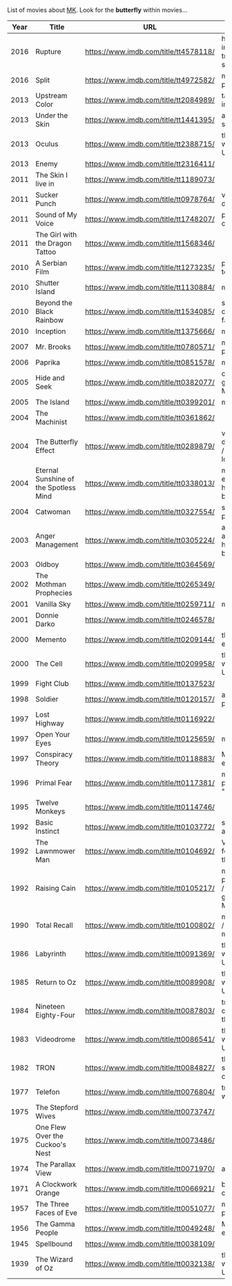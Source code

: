List of movies about [MK](https://www.youtube.com/watch?v=7Tjz-kfwafk). Look for the **butterfly** within movies...

| Year | Title                                 | URL                                   | About                                                                   |
| ---- | ------------------------------------- | ------------------------------------- | ----------------------------------------------------------------------- |
| 2016 | Rupture                               | https://www.imdb.com/title/tt4578118/ | how they induce trauma to split the mind                                |
| 2016 | Split                                 | https://www.imdb.com/title/tt4972582/ | multiple personalities                                                  |
| 2013 | Upstream Color                        | https://www.imdb.com/title/tt2084989/ | targeted individuals                                                    |
| 2013 | Under the Skin                        | https://www.imdb.com/title/tt1441395/ | a monitored sex kitten                                                  |
| 2013 | Oculus                                | https://www.imdb.com/title/tt2388715/ | the inner world of MK Ultra victims                                     |
| 2013 | Enemy                                 | https://www.imdb.com/title/tt2316411/ |                                                                         |
| 2011 | The Skin I live in                    | https://www.imdb.com/title/tt1189073/ |                                                                         |
| 2011 | Sucker Punch                          | https://www.imdb.com/title/tt0978764/ | victims disassociate                                                    |
| 2011 | Sound of My Voice                     | https://www.imdb.com/title/tt1748207/ | psychic control                                                         |
| 2011 | The Girl with the Dragon Tattoo       | https://www.imdb.com/title/tt1568346/ |                                                                         |
| 2010 | A Serbian Film                        | https://www.imdb.com/title/tt1273235/ | pre-birth torture                                                       |
| 2010 | Shutter Island                        | https://www.imdb.com/title/tt1130884/ | mind games                                                              |
| 2010 | Beyond the Black Rainbow              | https://www.imdb.com/title/tt1534085/ | secret mind control facilities                                          |
| 2010 | Inception                             | https://www.imdb.com/title/tt1375666/ | mind games                                                              |
| 2007 | Mr. Brooks                            | https://www.imdb.com/title/tt0780571/ | multiple personalities                                                  |
| 2006 | Paprika                               | https://www.imdb.com/title/tt0851578/ | mind games                                                              |
| 2005 | Hide and Seek                         | https://www.imdb.com/title/tt0382077/ | creating generational MK victims                                        |
| 2005 | The Island                            | https://www.imdb.com/title/tt0399201/ | mind games                                                              |
| 2004 | The Machinist                         | https://www.imdb.com/title/tt0361862/ |                                                                         |
| 2004 | The Butterfly Effect                  | https://www.imdb.com/title/tt0289879/ | victims disassociate / memory loss                                      |
| 2004 | Eternal Sunshine of the Spotless Mind | https://www.imdb.com/title/tt0338013/ | mapping and erasing the humand brain                                    |
| 2004 | Catwoman                              | https://www.imdb.com/title/tt0327554/ | sex kitten programming                                                  |
| 2003 | Anger Management                      | https://www.imdb.com/title/tt0305224/ | anger against the handler must be controlled                            |
| 2003 | Oldboy                                | https://www.imdb.com/title/tt0364569/ |                                                                         |
| 2002 | The Mothman Prophecies                | https://www.imdb.com/title/tt0265349/ |                                                                         |
| 2001 | Vanilla Sky                           | https://www.imdb.com/title/tt0259711/ | mind games                                                              |
| 2001 | Donnie Darko                          | https://www.imdb.com/title/tt0246578/ |                                                                         |
| 2000 | Memento                               | https://www.imdb.com/title/tt0209144/ | the mind is erased | changing memories                                  |
| 2000 | The Cell                              | https://www.imdb.com/title/tt0209958/ | the inner world of MK Ultra victims                                     |
| 1999 | Fight Club                            | https://www.imdb.com/title/tt0137523/ |                                                                         |
| 1998 | Soldier                               | https://www.imdb.com/title/tt0120157/ | assassin programming                                                    |
| 1997 | Lost Highway                          | https://www.imdb.com/title/tt0116922/ |                                                                         |
| 1997 | Open Your Eyes                        | https://www.imdb.com/title/tt0125659/ | mind games                                                              |
| 1997 | Conspiracy Theory                     | https://www.imdb.com/title/tt0118883/ | MK Ultra experiments                                                    |
| 1996 | Primal Fear                           | https://www.imdb.com/title/tt0117381/ | multiple personalities "altar boy"  |
| 1995 | Twelve Monkeys                        | https://www.imdb.com/title/tt0114746/ |                                                                         |
| 1992 | Basic Instinct                        | https://www.imdb.com/title/tt0103772/ | sex assassins                                                           |
| 1992 | The Lawnmower Man                     | https://www.imdb.com/title/tt0104692/ | VR methods for splitting the mind                                       |
| 1992 | Raising Cain                          | https://www.imdb.com/title/tt0105217/ | multiple personalities / creating generational MK victims               |
| 1990 | Total Recall                          | https://www.imdb.com/title/tt0100802/ | mind games / changing memories                                          |
| 1986 | Labyrinth                             | https://www.imdb.com/title/tt0091369/ | the inner world of MK Ultra victims                                     |
| 1985 | Return to Oz                          | https://www.imdb.com/title/tt0089908/ | the inner world of MK Ultra victims                                     |
| 1984 | Nineteen Eighty-Four                  | https://www.imdb.com/title/tt0087803/ | trauma / controlling the masses                    |
| 1983 | Videodrome                            | https://www.imdb.com/title/tt0086541/ | the inner world of MK Ultra victims                                     |
| 1982 | TRON                                  | https://www.imdb.com/title/tt0084827/ | the mind of a slave is like a computer                                  |
| 1977 | Telefon                               | https://www.imdb.com/title/tt0076804/ | trigger words work                                                      |
| 1975 | The Stepford Wives                    | https://www.imdb.com/title/tt0073747/ |                                                                         |
| 1975 | One Flew Over the Cuckoo's Nest       | https://www.imdb.com/title/tt0073486/ |                                                                         |
| 1974 | The Parallax View                     | https://www.imdb.com/title/tt0071970/ | assassins                                                               |
| 1971 | A Clockwork Orange                    | https://www.imdb.com/title/tt0066921/ | behaviour is changed                                                    |
| 1957 | The Three Faces of Eve                | https://www.imdb.com/title/tt0051077/ | multiple personalities                                                  |
| 1956 | The Gamma People                      | https://www.imdb.com/title/tt0049248/ | MK Ultra experiments                                                    |
| 1945 | Spellbound                            | https://www.imdb.com/title/tt0038109/ |                                                                         |
| 1939 | The Wizard of Oz                      | https://www.imdb.com/title/tt0032138/ | the inner world of MK Ultra victims                                     |
